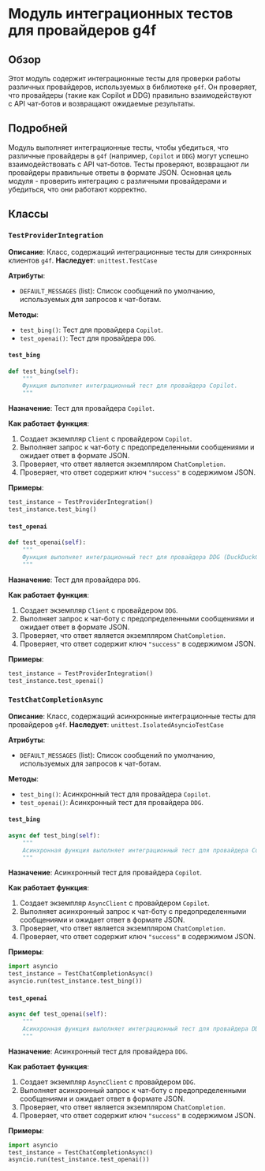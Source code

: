 # Модуль интеграционных тестов для провайдеров g4f

## Обзор

Этот модуль содержит интеграционные тесты для проверки работы различных провайдеров, используемых в библиотеке `g4f`. 
Он проверяет, что провайдеры (такие как Copilot и DDG) правильно взаимодействуют с API чат-ботов и возвращают ожидаемые результаты.

## Подробней

Модуль выполняет интеграционные тесты, чтобы убедиться, что различные провайдеры в `g4f` (например, `Copilot` и `DDG`) могут успешно взаимодействовать с API чат-ботов. Тесты проверяют, возвращают ли провайдеры правильные ответы в формате JSON.
Основная цель модуля - проверить интеграцию с различными провайдерами и убедиться, что они работают корректно.

## Классы

### `TestProviderIntegration`

**Описание**: Класс, содержащий интеграционные тесты для синхронных клиентов `g4f`.
**Наследует**: `unittest.TestCase`

**Атрибуты**:
- `DEFAULT_MESSAGES` (list): Список сообщений по умолчанию, используемых для запросов к чат-ботам.

**Методы**:
- `test_bing()`: Тест для провайдера `Copilot`.
- `test_openai()`: Тест для провайдера `DDG`.

#### `test_bing`

```python
def test_bing(self):
    """
    Функция выполняет интеграционный тест для провайдера Copilot.
    """
```

**Назначение**: Тест для провайдера `Copilot`.

**Как работает функция**:
1. Создает экземпляр `Client` с провайдером `Copilot`.
2. Выполняет запрос к чат-боту с предопределенными сообщениями и ожидает ответ в формате JSON.
3. Проверяет, что ответ является экземпляром `ChatCompletion`.
4. Проверяет, что ответ содержит ключ `"success"` в содержимом JSON.

**Примеры**:
```python
test_instance = TestProviderIntegration()
test_instance.test_bing()
```

#### `test_openai`

```python
def test_openai(self):
    """
    Функция выполняет интеграционный тест для провайдера DDG (DuckDuckGo).
    """
```

**Назначение**: Тест для провайдера `DDG`.

**Как работает функция**:
1. Создает экземпляр `Client` с провайдером `DDG`.
2. Выполняет запрос к чат-боту с предопределенными сообщениями и ожидает ответ в формате JSON.
3. Проверяет, что ответ является экземпляром `ChatCompletion`.
4. Проверяет, что ответ содержит ключ `"success"` в содержимом JSON.

**Примеры**:
```python
test_instance = TestProviderIntegration()
test_instance.test_openai()
```

### `TestChatCompletionAsync`

**Описание**: Класс, содержащий асинхронные интеграционные тесты для провайдеров `g4f`.
**Наследует**: `unittest.IsolatedAsyncioTestCase`

**Атрибуты**:
- `DEFAULT_MESSAGES` (list): Список сообщений по умолчанию, используемых для запросов к чат-ботам.

**Методы**:
- `test_bing()`: Асинхронный тест для провайдера `Copilot`.
- `test_openai()`: Асинхронный тест для провайдера `DDG`.

#### `test_bing`

```python
async def test_bing(self):
    """
    Асинхронная функция выполняет интеграционный тест для провайдера Copilot.
    """
```

**Назначение**: Асинхронный тест для провайдера `Copilot`.

**Как работает функция**:
1. Создает экземпляр `AsyncClient` с провайдером `Copilot`.
2. Выполняет асинхронный запрос к чат-боту с предопределенными сообщениями и ожидает ответ в формате JSON.
3. Проверяет, что ответ является экземпляром `ChatCompletion`.
4. Проверяет, что ответ содержит ключ `"success"` в содержимом JSON.

**Примеры**:
```python
import asyncio
test_instance = TestChatCompletionAsync()
asyncio.run(test_instance.test_bing())
```

#### `test_openai`

```python
async def test_openai(self):
    """
    Асинхронная функция выполняет интеграционный тест для провайдера DDG (DuckDuckGo).
    """
```

**Назначение**: Асинхронный тест для провайдера `DDG`.

**Как работает функция**:
1. Создает экземпляр `AsyncClient` с провайдером `DDG`.
2. Выполняет асинхронный запрос к чат-боту с предопределенными сообщениями и ожидает ответ в формате JSON.
3. Проверяет, что ответ является экземпляром `ChatCompletion`.
4. Проверяет, что ответ содержит ключ `"success"` в содержимом JSON.

**Примеры**:
```python
import asyncio
test_instance = TestChatCompletionAsync()
asyncio.run(test_instance.test_openai())
```